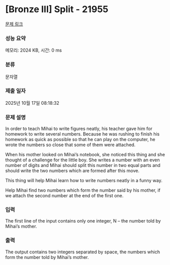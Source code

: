 # [Bronze III] Split - 21955 

[문제 링크](https://www.acmicpc.net/problem/21955) 

### 성능 요약

메모리: 2024 KB, 시간: 0 ms

### 분류

문자열

### 제출 일자

2025년 10월 17일 08:18:32

### 문제 설명

<p>In order to teach Mihai to write figures neatly, his teacher gave him for homework to write several numbers. Because he was rushing to finish his homework as quick as possible so that he can play on the computer, he wrote the numbers so close that some of them were attached.</p>

<p>When his mother looked on Mihai’s notebook, she noticed this thing and she thought of a challenge for the little boy. She writes a number with an even number of digits and Mihai should split this number in two equal parts and should write the two numbers which are formed after this move.</p>

<p>This thing will help Mihai learn how to write numbers neatly in a funny way.</p>

<p>Help Mihai find two numbers which form the number said by his mother, if we attach the second number at the end of the first one.</p>

### 입력 

 <p>The first line of the input contains only one integer, N – the number told by Mihai’s mother.</p>

### 출력 

 <p>The output contains two integers separated by space, the numbers which form the number told by Mihai’s mother.</p>

